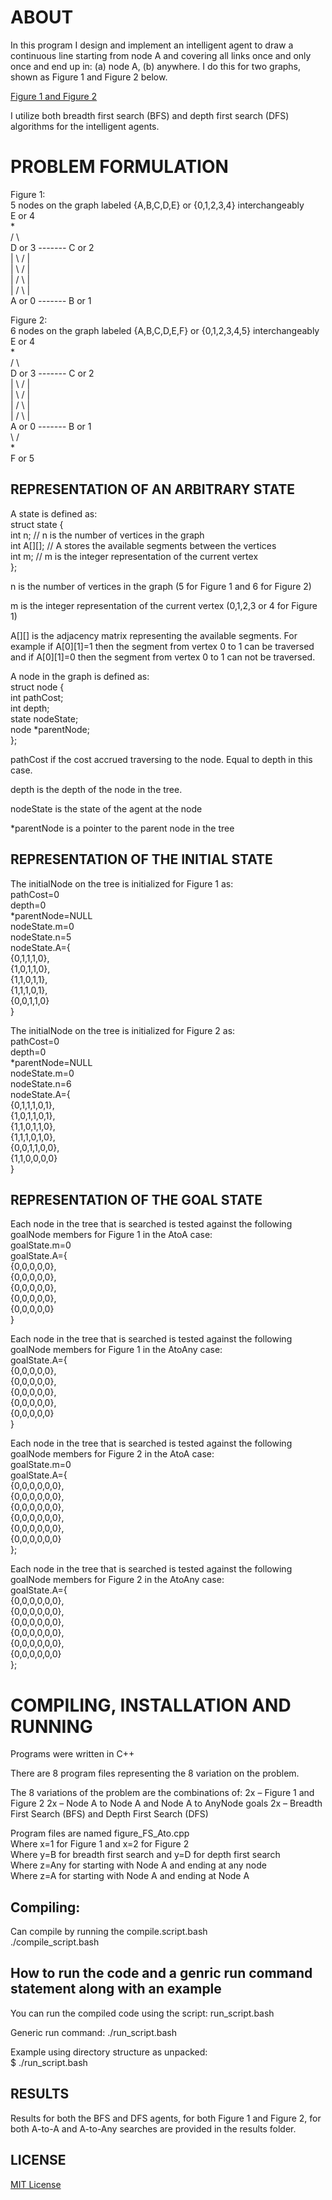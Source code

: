 ﻿# ABOUT  
In this program I design and implement an intelligent agent to draw a continuous line starting from node A and covering all links once and only once and end up in: (a) node A, (b) anywhere. I do this for two graphs, shown as Figure 1 and Figure 2 below.  

[Figure 1 and Figure 2](images/graph_figures.png)

I utilize both breadth first search (BFS) and depth first search (DFS) algorithms for the intelligent agents.  

# PROBLEM FORMULATION  
Figure 1:  
5 nodes on the graph labeled {A,B,C,D,E} or {0,1,2,3,4} interchangeably  
	        E or 4  
		*  
	        /       \  
D or 3	      *-------*   C or 2  
	      | \       / |  
                  |   \   /   |  
                  |   /   \   |  
                  | /       \ |  
A or 0	      *-------*   B or 1  
  
Figure 2:  
6 nodes on the graph labeled {A,B,C,D,E,F} or {0,1,2,3,4,5} interchangeably  
	        E or 4  
		*  
	        /       \  
D or 3	      *-------*   C or 2  
	      | \       / |  
                  |   \   /   |  
                  |   /   \   |  
                  | /       \ |  
A or 0	      *-------*   B or 1  
	        \      /  
		*  
  	         F or 5  

## REPRESENTATION OF AN ARBITRARY STATE  
A state is defined as:  
struct state {  
	int n; // n is the number of vertices in the graph  
	int A[][]; // A stores the available segments between the vertices  
	int m; // m is the integer representation of the current vertex  
};  

n is the number of vertices in the graph (5 for Figure 1 and 6 for Figure 2)  

m is the integer representation of the current vertex (0,1,2,3 or 4 for Figure 1)  

A[][] is the adjacency matrix representing the available segments. For example if A[0][1]=1 then the segment from vertex 0 to 1 can be traversed and if  A[0][1]=0 then the segment from vertex 0 to 1 can not be traversed.  

A node in the graph is defined as:  
struct node {  
	int pathCost;  
	int depth;  
	state nodeState;  
	node *parentNode;  
};  

pathCost if the cost accrued traversing to the node. Equal to depth in this case.  

depth is the depth of the node in the tree.  

nodeState is the state of the agent at the node  

*parentNode is a pointer to the parent node in the tree  

## REPRESENTATION OF THE INITIAL STATE  
The initialNode on the tree is initialized for Figure 1 as:  
pathCost=0  
depth=0  
*parentNode=NULL  
nodeState.m=0  
nodeState.n=5  
nodeState.A={  
		{0,1,1,1,0},  
		{1,0,1,1,0},  
		{1,1,0,1,1},  
		{1,1,1,0,1},  
		{0,0,1,1,0}  
	}  

The initialNode on the tree is initialized for Figure 2 as:  
pathCost=0  
depth=0  
*parentNode=NULL  
nodeState.m=0  
nodeState.n=6  
nodeState.A={  
		{0,1,1,1,0,1},  
		{1,0,1,1,0,1},  
		{1,1,0,1,1,0},  
		{1,1,1,0,1,0},  
		{0,0,1,1,0,0},  
		{1,1,0,0,0,0}  
	}  

## REPRESENTATION OF THE GOAL STATE  
Each node in the tree that is searched is tested against the following goalNode members for Figure 1 in the AtoA case:  
goalState.m=0  
goalState.A={  
    		{0,0,0,0,0},  
    		{0,0,0,0,0},  
    		{0,0,0,0,0},  
    		{0,0,0,0,0},  
    		{0,0,0,0,0}  
    }  

Each node in the tree that is searched is tested against the following goalNode members for Figure 1 in the AtoAny case:  
goalState.A={  
    		{0,0,0,0,0},  
    		{0,0,0,0,0},  
    		{0,0,0,0,0},  
    		{0,0,0,0,0},  
    		{0,0,0,0,0}  
    }  

Each node in the tree that is searched is tested against the following goalNode members for Figure 2 in the AtoA case:  
goalState.m=0  
goalState.A={  
    		{0,0,0,0,0,0},  
    		{0,0,0,0,0,0},  
    		{0,0,0,0,0,0},  
    		{0,0,0,0,0,0},  
    		{0,0,0,0,0,0},  
    		{0,0,0,0,0,0}  
    };  

Each node in the tree that is searched is tested against the following goalNode members for Figure 2 in the AtoAny case:  
goalState.A={  
    		{0,0,0,0,0,0},  
    		{0,0,0,0,0,0},  
    		{0,0,0,0,0,0},  
    		{0,0,0,0,0,0},  
    		{0,0,0,0,0,0},  
    		{0,0,0,0,0,0}  
    };  

# COMPILING, INSTALLATION AND RUNNING  
Programs were written in C++  

There are 8 program files representing the 8 variation on the problem.  

The 8 variations of the problem are the combinations of:
2x – Figure 1 and Figure 2
2x – Node A to Node A and Node A to AnyNode goals
2x – Breadth First Search (BFS) and Depth First Search (DFS)

Program files are named figure<x>_<y>FS_Ato<z>.cpp  
Where x=1 for Figure 1 and x=2 for Figure 2  
Where y=B for breadth first search and y=D for depth first search  
Where z=Any for starting with Node A and ending at any node  
Where z=A for starting with Node A and ending at Node A  

## Compiling:  
Can compile by running the compile.script.bash  
./compile_script.bash  

## How to run the code and a genric run command statement along with an example  
You can run the compiled code using the script: run_script.bash  

Generic run command: ./run_script.bash  

Example using directory structure as unpacked:  
$ ./run_script.bash  

## RESULTS  

Results for both the BFS and DFS agents, for both Figure 1 and Figure 2, for both A-to-A and A-to-Any searches are provided in the results folder.  

## LICENSE  
[MIT License](https://github.com/shoeloh/graph-search/blob/master/LICENSE)  

